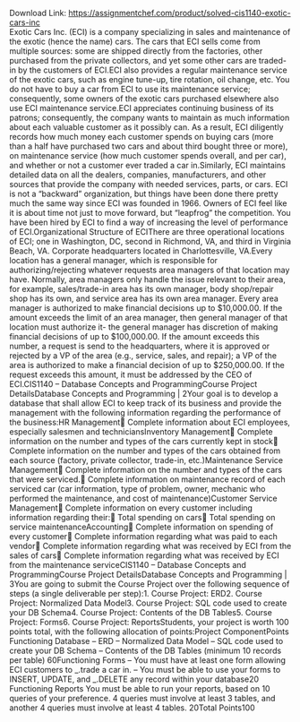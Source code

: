 Download Link: https://assignmentchef.com/product/solved-cis1140-exotic-cars-inc
<br>
Exotic Cars Inc. (ECI) is a company specializing in sales and maintenance of the exotic (hence the name) cars. The cars that ECI sells come from multiple sources: some are shipped directly from the factories, other purchased from the private collectors, and yet some other cars are traded-in by the customers of ECI.ECI also provides a regular maintenance service of the exotic cars, such as engine tune-up, tire rotation, oil change, etc. You do not have to buy a car from ECI to use its maintenance service; consequently, some owners of the exotic cars purchased elsewhere also use ECI maintenance service.ECI appreciates continuing business of its patrons; consequently, the company wants to maintain as much information about each valuable customer as it possibly can. As a result, ECI diligently records how much money each customer spends on buying cars (more than a half have purchased two cars and about third bought three or more), on maintenance service (how much customer spends overall, and per car), and whether or not a customer ever traded a car in.Similarly, ECI maintains detailed data on all the dealers, companies, manufacturers, and other sources that provide the company with needed services, parts, or cars. ECI is not a “backward” organization, but things have been done there pretty much the same way since ECI was founded in 1966. Owners of ECI feel like it is about time not just to move forward, but “leapfrog” the competition. You have been hired by ECI to find a way of increasing the level of performance of ECI.Organizational Structure of ECIThere are three operational locations of ECI; one in Washington, DC, second in Richmond, VA, and third in Virginia Beach, VA. Corporate headquarters located in Charlottesville, VA.Every location has a general manager, which is responsible for authorizing/rejecting whatever requests area managers of that location may have. Normally, area managers only handle the issue relevant to their area, for example, sales/trade-in area has its own manager, body shop/repair shop has its own, and service area has its own area manager. Every area manager is authorized to make financial decisions up to $10,000.00. If the amount exceeds the limit of an area manager, then general manager of that location must authorize it- the general manager has discretion of making financial decisions of up to $100,000.00. If the amount exceeds this number, a request is send to the headquarters, where it is approved or rejected by a VP of the area (e.g., service, sales, and repair); a VP of the area is authorized to make a financial decision of up to $250,000.00. If the request exceeds this amount, it must be addressed by the CEO of ECI.CIS1140 – Database Concepts and ProgrammingCourse Project DetailsDatabase Concepts and Programming | 2Your goal is to develop a database that shall allow ECI to keep track of its business and provide the management with the following information regarding the performance of the business:HR Management Complete information about ECI employees, especially salesmen and techniciansInventory Management Complete information on the number and types of the cars currently kept in stock Complete information on the number and types of the cars obtained from each source (factory, private collector, trade-in, etc.)Maintenance Service Management Complete information on the number and types of the cars that were serviced. Complete information on maintenance record of each serviced car (car information, type of problem, owner, mechanic who performed the maintenance, and cost of maintenance)Customer Service Management Complete information on every customer including information regarding their: Total spending on cars Total spending on service maintenanceAccounting Complete information on spending of every customer Complete information regarding what was paid to each vendor Complete information regarding what was received by ECI from the sales of cars Complete information regarding what was received by ECI from the maintenance serviceCIS1140 – Database Concepts and ProgrammingCourse Project DetailsDatabase Concepts and Programming | 3You are going to submit the Course Project over the following sequence of steps (a single deliverable per step):1. Course Project: ERD2. Course Project: Normalized Data Model3. Course Project: SQL code used to create your DB Schema4. Course Project: Contents of the DB Tables5. Course Project: Forms6. Course Project: ReportsStudents, your project is worth 100 points total, with the following allocation of points:Project ComponentPoints Functioning Database – ERD – Normalized Data Model – SQL code used to create your DB Schema – Contents of the DB Tables (minimum 10 records per table) 60Functioning Forms – You must have at least one form allowing ECI customers to _.trade a car in. – You must be able to use your forms to INSERT, UPDATE, and _.DELETE any record within your database20 Functioning Reports You must be able to run your reports, based on 10 queries of your preference. 4 queries must involve at least 3 tables, and another 4 queries must involve at least 4 tables. 20Total Points100
